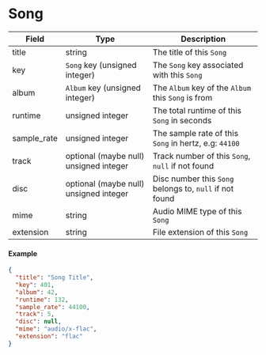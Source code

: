 # Song

| Field       | Type                                   | Description |
|-------------|----------------------------------------|-------------|
| title       | string                                 | The title of this `Song`
| key         | `Song` key (unsigned integer)          | The `Song` key associated with this `Song`
| album       | `Album` key (unsigned integer)         | The `Album` key of the `Album` this `Song` is from
| runtime     | unsigned integer                       | The total runtime of this `Song` in seconds
| sample_rate | unsigned integer                       | The sample rate of this `Song` in hertz, e.g: `44100`
| track       | optional (maybe null) unsigned integer | Track number of this `Song`, `null` if not found
| disc        | optional (maybe null) unsigned integer | Disc number this `Song` belongs to, `null` if not found
| mime        | string                                 | Audio MIME type of this `Song`
| extension   | string                                 | File extension of this `Song`

#### Example
```json
{
  "title": "Song Title",
  "key": 401,
  "album": 42,
  "runtime": 132,
  "sample_rate": 44100,
  "track": 5,
  "disc": null,
  "mime": "audio/x-flac",
  "extension": "flac"
}
```
